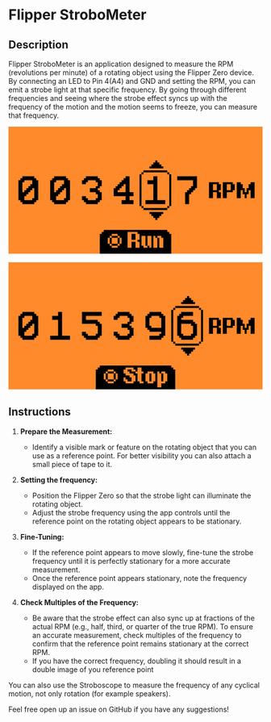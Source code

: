 # Flipper StroboMeter

## Description

Flipper StroboMeter is an application designed to measure the RPM (revolutions per minute) of a rotating object using the Flipper Zero device. By connecting an LED to Pin 4(A4) and GND and setting the RPM, you can emit a strobe light at that specific frequency. By going through different frequencies and seeing where the strobe effect syncs up with the frequency of the motion and the motion seems to freeze, you can measure that frequency.

![Setting Frequency](Screenshots/screenshot_idle.png)

![Outputting Signal](Screenshots/screenshot_running.png)

## Instructions

1. **Prepare the Measurement:**

   - Identify a visible mark or feature on the rotating object that you can use as a reference point. For better visibility you can also attach a small piece of tape to it.

2. **Setting the frequency:**

   - Position the Flipper Zero so that the strobe light can illuminate the rotating object.
   - Adjust the strobe frequency using the app controls until the reference point on the rotating object appears to be stationary.

3. **Fine-Tuning:**

   - If the reference point appears to move slowly, fine-tune the strobe frequency until it is perfectly stationary for a more accurate measurement.
   - Once the reference point appears stationary, note the frequency displayed on the app.

4. **Check Multiples of the Frequency:**
   - Be aware that the strobe effect can also sync up at fractions of the actual RPM (e.g., half, third, or quarter of the true RPM). To ensure an accurate measurement, check multiples of the frequency to confirm that the reference point remains stationary at the correct RPM.
   - If you have the correct frequency, doubling it should result in a double image of you reference point

You can also use the Stroboscope to measure the frequency of any cyclical motion, not only rotation (for example speakers).

Feel free open up an issue on GitHub if you have any suggestions!
